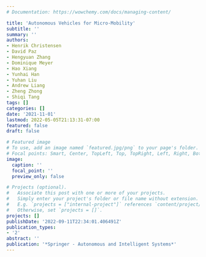 ```yaml
---
# Documentation: https://wowchemy.com/docs/managing-content/

title: 'Autonomous Vehicles for Micro-Mobility'
subtitle: ''
summary: ''
authors:
- Henrik Christensen
- David Paz
- Hengyuan Zhang
- Dominique Meyer
- Hao Xiang
- Yunhai Han
- Yuhan Liu
- Andrew Liang
- Zheng Zhong
- Shiqi Tang
tags: []
categories: []
date: '2021-11-01'
lastmod: 2022-05-05T21:13:31-07:00
featured: false
draft: false

# Featured image
# To use, add an image named `featured.jpg/png` to your page's folder.
# Focal points: Smart, Center, TopLeft, Top, TopRight, Left, Right, BottomLeft, Bottom, BottomRight.
image:
  caption: ''
  focal_point: ''
  preview_only: false

# Projects (optional).
#   Associate this post with one or more of your projects.
#   Simply enter your project's folder or file name without extension.
#   E.g. `projects = ["internal-project"]` references `content/project/deep-learning/index.md`.
#   Otherwise, set `projects = []`.
projects: []
publishDate: '2022-09-11T22:34:01.406491Z'
publication_types:
- '2'
abstract: ''
publication: '*Springer - Autonomous and Intelligent Systems*'
---
```

